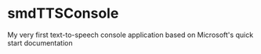 # smdTTSConsole
My very first text-to-speech console application based on Microsoft's quick start documentation

